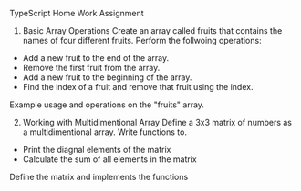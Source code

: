 TypeScript Home Work Assignment




1. Basic Array Operations
Create an array called fruits that contains the names of four different fruits. Perform the follwoing operations:

- Add a new fruit to the end of the array.
- Remove the first fruit from the array.
- Add a new fruit to the beginning of the array.
- Find the index of a fruit and remove that fruit using the index.

Example usage and operations on the "fruits" array.





2. Working with Multidimentional Array
Define a 3x3 matrix of numbers as a multidimentional array. Write functions to.

- Print the diagnal elements of the matrix
- Calculate the sum of all elements in the matrix

Define the matrix and implements the functions
